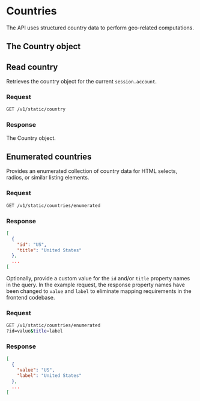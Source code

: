 # Countries

The API uses structured country data to perform geo-related computations.

## The Country object

<!--@include: ./includes/objects/country.md-->
<!--@include: ./includes/objects/properties/country.md-->

## Read country

Retrieves the country object for the current `session.account`.

### Request

```sh
GET /v1/static/country
```

### Response

The Country object.

<!--@include: ./includes/objects/partials/country.md-->

## Enumerated countries

Provides an enumerated collection of country data for HTML selects, radios, or similar listing elements.

### Request

```sh
GET /v1/static/countries/enumerated
```

### Response

```json
[
  {
    "id": "US",
    "title": "United States"
  },
  ...
[
```

Optionally, provide a custom value for the `id` and/or `title` property names in the query. In the example request, the response property names have been changed to `value` and `label` to eliminate mapping requirements in the frontend codebase.

### Request

```sh
GET /v1/static/countries/enumerated
?id=value&title=label
```

### Response

```json
[
  {
    "value": "US",
    "label": "United States"
  },
  ...
[
```
